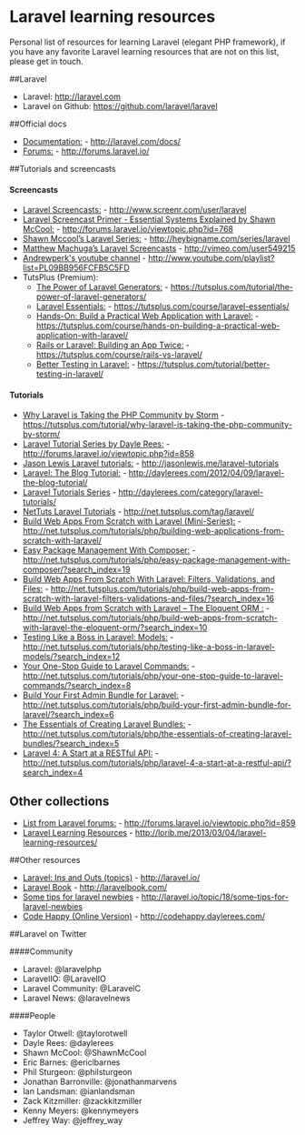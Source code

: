 # Laravel learning resources
Personal list of resources for learning Laravel (elegant PHP framework), if you have any favorite Laravel learning resources that are not on this list, please get in touch.

##Laravel

* Laravel: <http://laravel.com>
* Laravel on Github: <https://github.com/laravel/laravel>


##Official docs

* [Documentation:](http://laravel.com/docs/) - http://laravel.com/docs/
* [Forums:](http://forums.laravel.io/) - http://forums.laravel.io/


##Tutorials and screencasts

#### Screencasts
* [Laravel Screencasts:](http://www.screenr.com/user/laravel) - http://www.screenr.com/user/laravel
* [Laravel Screencast Primer - Essential Systems Explained by Shawn McCool:](http://forums.laravel.io/viewtopic.php?id=768) - http://forums.laravel.io/viewtopic.php?id=768
* [Shawn Mccool’s Laravel Series:](http://heybigname.com/series/laravel) - http://heybigname.com/series/laravel
* [Matthew Machuga’s Laravel Screencasts](http://vimeo.com/user549215) - http://vimeo.com/user549215
* [Andrewperk's youtube channel](http://www.youtube.com/playlist?list=PL09BB956FCFB5C5FD) - http://www.youtube.com/playlist?list=PL09BB956FCFB5C5FD
* TutsPlus (Premium):
	* [The Power of Laravel Generators:](https://tutsplus.com/tutorial/the-power-of-laravel-generators/) - https://tutsplus.com/tutorial/the-power-of-laravel-generators/
	* [Laravel Essentials:](https://tutsplus.com/course/laravel-essentials/) - https://tutsplus.com/course/laravel-essentials/
	* [Hands-On: Build a Practical Web Application with Laravel:](https://tutsplus.com/course/hands-on-building-a-practical-web-application-with-laravel/) - https://tutsplus.com/course/hands-on-building-a-practical-web-application-with-laravel/
	* [Rails or Laravel: Building an App Twice:](https://tutsplus.com/course/rails-vs-laravel/) - https://tutsplus.com/course/rails-vs-laravel/
	* [Better Testing in Laravel:](https://tutsplus.com/tutorial/better-testing-in-laravel/) - https://tutsplus.com/tutorial/better-testing-in-laravel/

#### Tutorials
* [Why Laravel is Taking the PHP Community by Storm](https://tutsplus.com/tutorial/why-laravel-is-taking-the-php-community-by-storm/) - https://tutsplus.com/tutorial/why-laravel-is-taking-the-php-community-by-storm/
* [Laravel Tutorial Series by Dayle Rees:](http://forums.laravel.io/viewtopic.php?id=858) - http://forums.laravel.io/viewtopic.php?id=858
* [Jason Lewis Laravel tutorials:](http://jasonlewis.me/laravel-tutorials) - http://jasonlewis.me/laravel-tutorials
* [Laravel: The Blog Tutorial:](http://daylerees.com/2012/04/09/laravel-the-blog-tutorial/) - http://daylerees.com/2012/04/09/laravel-the-blog-tutorial/
* [Laravel Tutorials Series](http://daylerees.com/category/laravel-tutorials/) - http://daylerees.com/category/laravel-tutorials/
* [NetTuts Laravel Tutorials](http://net.tutsplus.com/tag/laravel/) - http://net.tutsplus.com/tag/laravel/
* [Build Web Apps From Scratch with Laravel (Mini-Series):](http://net.tutsplus.com/tutorials/php/building-web-applications-from-scratch-with-laravel/) - http://net.tutsplus.com/tutorials/php/building-web-applications-from-scratch-with-laravel/
* [Easy Package Management With Composer:](http://net.tutsplus.com/tutorials/php/easy-package-management-with-composer/?search_index=19) - http://net.tutsplus.com/tutorials/php/easy-package-management-with-composer/?search_index=19
* [Build Web Apps From Scratch With Laravel: Filters, Validations, and Files:](http://net.tutsplus.com/tutorials/php/build-web-apps-from-scratch-with-laravel-filters-validations-and-files/?search_index=16) - http://net.tutsplus.com/tutorials/php/build-web-apps-from-scratch-with-laravel-filters-validations-and-files/?search_index=16
* [Build Web Apps from Scratch with Laravel – The Eloquent ORM :](http://net.tutsplus.com/tutorials/php/build-web-apps-from-scratch-with-laravel-the-eloquent-orm/?search_index=10) - http://net.tutsplus.com/tutorials/php/build-web-apps-from-scratch-with-laravel-the-eloquent-orm/?search_index=10
* [Testing Like a Boss in Laravel: Models:](http://net.tutsplus.com/tutorials/php/testing-like-a-boss-in-laravel-models/?search_index=12) - http://net.tutsplus.com/tutorials/php/testing-like-a-boss-in-laravel-models/?search_index=12
* [Your One-Stop Guide to Laravel Commands:](http://net.tutsplus.com/tutorials/php/your-one-stop-guide-to-laravel-commands/?search_index=8) - http://net.tutsplus.com/tutorials/php/your-one-stop-guide-to-laravel-commands/?search_index=8
* [Build Your First Admin Bundle for Laravel:](http://net.tutsplus.com/tutorials/php/build-your-first-admin-bundle-for-laravel/?search_index=6) - http://net.tutsplus.com/tutorials/php/build-your-first-admin-bundle-for-laravel/?search_index=6
* [The Essentials of Creating Laravel Bundles:](http://net.tutsplus.com/tutorials/php/the-essentials-of-creating-laravel-bundles/?search_index=5) - http://net.tutsplus.com/tutorials/php/the-essentials-of-creating-laravel-bundles/?search_index=5
* [Laravel 4: A Start at a RESTful API:](http://net.tutsplus.com/tutorials/php/laravel-4-a-start-at-a-restful-api/?search_index=4) - http://net.tutsplus.com/tutorials/php/laravel-4-a-start-at-a-restful-api/?search_index=4


## Other collections
* [List from Laravel forums:](http://forums.laravel.io/viewtopic.php?id=859) - http://forums.laravel.io/viewtopic.php?id=859
* [Laravel Learning Resources](http://lorib.me/2013/03/04/laravel-learning-resources/) - http://lorib.me/2013/03/04/laravel-learning-resources/


##Other resources
* [Laravel: Ins and Outs (topics)](http://laravel.io/) - http://laravel.io/
* [Laravel Book](http://laravelbook.com/) - http://laravelbook.com/
* [Some tips for laravel newbies](http://laravel.io/topic/18/some-tips-for-laravel-newbies) - http://laravel.io/topic/18/some-tips-for-laravel-newbies
* [Code Happy (Online Version)](http://codehappy.daylerees.com/) - http://codehappy.daylerees.com/

	
##Laravel on Twitter

####Community

* Laravel: @laravelphp
* LaravelIO: @LaravelIO
* Laravel Community: @LaravelC
* Laravel News: @laravelnews

####People

* Taylor Otwell: @taylorotwell
* Dayle Rees: @daylerees
* Shawn McCool: @ShawnMcCool
* Eric Barnes: @ericlbarnes
* Phil Sturgeon: @philsturgeon
* Jonathan Barronville: @jonathanmarvens
* Ian Landsman: @ianlandsman
* Zack Kitzmiller: @zackkitzmiller
* Kenny Meyers: @kennymeyers
* Jeffrey Way: @jeffrey_way
